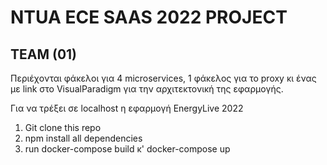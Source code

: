 # NTUA ECE SAAS 2022 PROJECT
  
## TEAM (01)
  
  
Περιέχονται φάκελοι για 4 microservices, 1 φάκελος για το proxy κι ένας με link στο VisualParadigm για την αρχιτεκτονική της εφαρμογής.

Για να τρέξει σε localhost η εφαρμογή EnergyLive 2022
1. Git clone this repo
2. npm install all dependencies
3. run docker-compose build κ' docker-compose up
 
